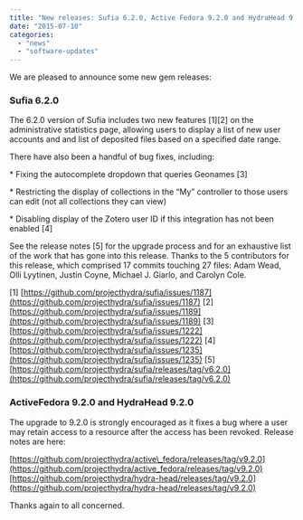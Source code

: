 ```yaml
---
title: "New releases: Sufia 6.2.0, Active Fedora 9.2.0 and HydraHead 9.2.0"
date: "2015-07-10"
categories: 
  - "news"
  - "software-updates"
---
```


We are pleased to announce some new gem releases:

### **Sufia 6.2.0** 

The 6.2.0 version of Sufia includes two new features \[1\]\[2\] on the administrative statistics page, allowing users to display a list of new user accounts and and list of deposited files based on a specified date range.

There have also been a handful of bug fixes, including:

\* Fixing the autocomplete dropdown that queries Geonames \[3\]

\* Restricting the display of collections in the “My” controller to those users can edit (not all collections they can view)

\* Disabling display of the Zotero user ID if this integration has not been enabled \[4\]

See the release notes \[5\] for the upgrade process and for an exhaustive list of the work that has gone into this release. Thanks to the 5 contributors for this release, which comprised 17 commits touching 27 files: Adam Wead, Olli Lyytinen, Justin Coyne, Michael J. Giarlo, and Carolyn Cole.

\[1\] [https://github.com/projecthydra/sufia/issues/1187](https://github.com/projecthydra/sufia/issues/1187) \[2\] [https://github.com/projecthydra/sufia/issues/1189](https://github.com/projecthydra/sufia/issues/1189) \[3\] [https://github.com/projecthydra/sufia/issues/1222](https://github.com/projecthydra/sufia/issues/1222) \[4\] [https://github.com/projecthydra/sufia/issues/1235](https://github.com/projecthydra/sufia/issues/1235) \[5\] [https://github.com/projecthydra/sufia/releases/tag/v6.2.0](https://github.com/projecthydra/sufia/releases/tag/v6.2.0)

### **ActiveFedora 9.2.0 and HydraHead 9.2.0**

The upgrade to 9.2.0 is strongly encouraged as it fixes a bug where a user may retain access to a resource after the access has been revoked. Release notes are here:

[https://github.com/projecthydra/active\_fedora/releases/tag/v9.2.0](https://github.com/projecthydra/active_fedora/releases/tag/v9.2.0) [https://github.com/projecthydra/hydra-head/releases/tag/v9.2.0](https://github.com/projecthydra/hydra-head/releases/tag/v9.2.0)

Thanks again to all concerned.
